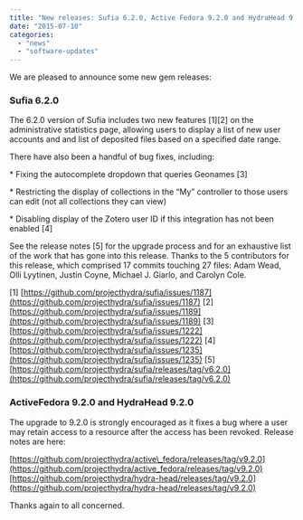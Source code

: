 ```yaml
---
title: "New releases: Sufia 6.2.0, Active Fedora 9.2.0 and HydraHead 9.2.0"
date: "2015-07-10"
categories: 
  - "news"
  - "software-updates"
---
```


We are pleased to announce some new gem releases:

### **Sufia 6.2.0** 

The 6.2.0 version of Sufia includes two new features \[1\]\[2\] on the administrative statistics page, allowing users to display a list of new user accounts and and list of deposited files based on a specified date range.

There have also been a handful of bug fixes, including:

\* Fixing the autocomplete dropdown that queries Geonames \[3\]

\* Restricting the display of collections in the “My” controller to those users can edit (not all collections they can view)

\* Disabling display of the Zotero user ID if this integration has not been enabled \[4\]

See the release notes \[5\] for the upgrade process and for an exhaustive list of the work that has gone into this release. Thanks to the 5 contributors for this release, which comprised 17 commits touching 27 files: Adam Wead, Olli Lyytinen, Justin Coyne, Michael J. Giarlo, and Carolyn Cole.

\[1\] [https://github.com/projecthydra/sufia/issues/1187](https://github.com/projecthydra/sufia/issues/1187) \[2\] [https://github.com/projecthydra/sufia/issues/1189](https://github.com/projecthydra/sufia/issues/1189) \[3\] [https://github.com/projecthydra/sufia/issues/1222](https://github.com/projecthydra/sufia/issues/1222) \[4\] [https://github.com/projecthydra/sufia/issues/1235](https://github.com/projecthydra/sufia/issues/1235) \[5\] [https://github.com/projecthydra/sufia/releases/tag/v6.2.0](https://github.com/projecthydra/sufia/releases/tag/v6.2.0)

### **ActiveFedora 9.2.0 and HydraHead 9.2.0**

The upgrade to 9.2.0 is strongly encouraged as it fixes a bug where a user may retain access to a resource after the access has been revoked. Release notes are here:

[https://github.com/projecthydra/active\_fedora/releases/tag/v9.2.0](https://github.com/projecthydra/active_fedora/releases/tag/v9.2.0) [https://github.com/projecthydra/hydra-head/releases/tag/v9.2.0](https://github.com/projecthydra/hydra-head/releases/tag/v9.2.0)

Thanks again to all concerned.
